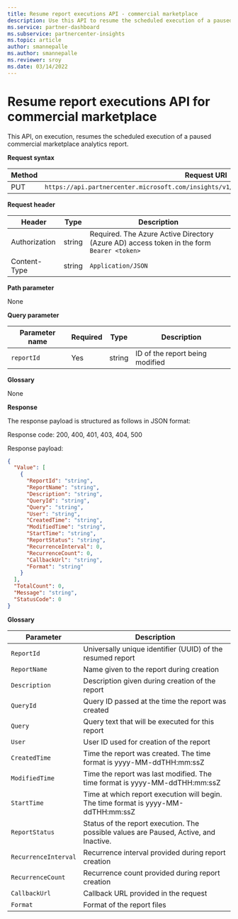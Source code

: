 ```yaml
---
title: Resume report executions API - commercial marketplace
description: Use this API to resume the scheduled execution of a paused commercial marketplace analytics report. 
ms.service: partner-dashboard 
ms.subservice: partnercenter-insights
ms.topic: article
author: smannepalle
ms.author: smannepalle
ms.reviewer: sroy
ms.date: 03/14/2022
---
```


# Resume report executions API for commercial marketplace

This API, on execution, resumes the scheduled execution of a paused commercial marketplace analytics report.

**Request syntax**

| Method | Request URI |
| ------------ | ------------- |
| PUT | `https://api.partnercenter.microsoft.com/insights/v1/cmp/ScheduledReport/resume/{reportId}` |

**Request header**

| Header | Type | Description |
| ------------ | ------------- | ------------- |
| Authorization | string | Required. The Azure Active Directory (Azure AD) access token in the form `Bearer <token>` |
| Content-Type | string | `Application/JSON` |

**Path parameter**

None

**Query parameter**

| Parameter name | Required | Type | Description |
| ------------ | ------------- | ------------- | ------------- |
| `reportId` | Yes | string | ID of the report being modified |

**Glossary**

None

**Response**

The response payload is structured as follows in JSON format:

Response code: 200, 400, 401, 403, 404, 500

Response payload:

```json
{
  "Value": [
    {
      "ReportId": "string",
      "ReportName": "string",
      "Description": "string",
      "QueryId": "string",
      "Query": "string",
      "User": "string",
      "CreatedTime": "string",
      "ModifiedTime": "string",
      "StartTime": "string",
      "ReportStatus": "string",
      "RecurrenceInterval": 0,
      "RecurrenceCount": 0,
      "CallbackUrl": "string",
      "Format": "string"
    }
  ],
  "TotalCount": 0,
  "Message": "string",
  "StatusCode": 0
}
```

**Glossary**

| Parameter | Description |
| ------------ | ------------- |
| `ReportId` | Universally unique identifier (UUID) of the resumed report |
| `ReportName` | Name given to the report during creation |
| `Description` | Description given during creation of the report |
| `QueryId` | Query ID passed at the time the report was created |
| `Query` | Query text that will be executed for this report |
| `User` | User ID used for creation of the report |
| `CreatedTime` | Time the report was created. The time format is yyyy-MM-ddTHH:mm:ssZ |
| `ModifiedTime` | Time the report was last modified. The time format is yyyy-MM-ddTHH:mm:ssZ |
| `StartTime` | Time at which report execution will begin. The time format is yyyy-MM-ddTHH:mm:ssZ |
| `ReportStatus` | Status of the report execution. The possible values are Paused, Active, and Inactive. |
| `RecurrenceInterval` | Recurrence interval provided during report creation |
| `RecurrenceCount` | Recurrence count provided during report creation |
| `CallbackUrl` | Callback URL provided in the request |
| `Format` | Format of the report files |
